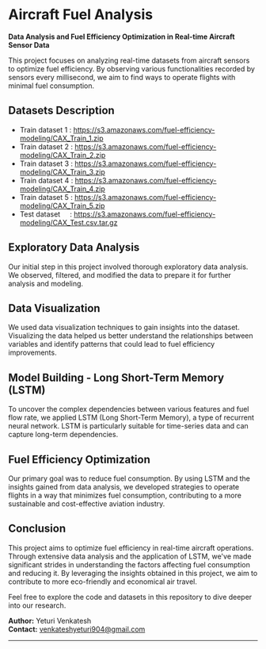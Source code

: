# Aircraft Fuel Analysis

**Data Analysis and Fuel Efficiency Optimization in Real-time Aircraft Sensor Data**

This project focuses on analyzing real-time datasets from aircraft sensors to optimize fuel efficiency. By observing various functionalities recorded by sensors every millisecond, we aim to find ways to operate flights with minimal fuel consumption.

## Datasets Description
- Train dataset 1 : https://s3.amazonaws.com/fuel-efficiency-modeling/CAX_Train_1.zip
- Train dataset 2 : https://s3.amazonaws.com/fuel-efficiency-modeling/CAX_Train_2.zip
- Train dataset 3 : https://s3.amazonaws.com/fuel-efficiency-modeling/CAX_Train_3.zip
- Train dataset 4 : https://s3.amazonaws.com/fuel-efficiency-modeling/CAX_Train_4.zip
- Train dataset 5 : https://s3.amazonaws.com/fuel-efficiency-modeling/CAX_Train_5.zip
- Test  dataset&nbsp;&nbsp;&nbsp;&nbsp;&nbsp;: https://s3.amazonaws.com/fuel-efficiency-modeling/CAX_Test.csv.tar.gz

## Exploratory Data Analysis

Our initial step in this project involved thorough exploratory data analysis. We observed, filtered, and modified the data to prepare it for further analysis and modeling.

## Data Visualization

We used data visualization techniques to gain insights into the dataset. Visualizing the data helped us better understand the relationships between variables and identify patterns that could lead to fuel efficiency improvements.

## Model Building - Long Short-Term Memory (LSTM)

To uncover the complex dependencies between various features and fuel flow rate, we applied LSTM (Long Short-Term Memory), a type of recurrent neural network. LSTM is particularly suitable for time-series data and can capture long-term dependencies.

## Fuel Efficiency Optimization

Our primary goal was to reduce fuel consumption. By using LSTM and the insights gained from data analysis, we developed strategies to operate flights in a way that minimizes fuel consumption, contributing to a more sustainable and cost-effective aviation industry.

## Conclusion

This project aims to optimize fuel efficiency in real-time aircraft operations. Through extensive data analysis and the application of LSTM, we've made significant strides in understanding the factors affecting fuel consumption and reducing it. By leveraging the insights obtained in this project, we aim to contribute to more eco-friendly and economical air travel.

Feel free to explore the code and datasets in this repository to dive deeper into our research.

**Author:** Yeturi Venkatesh   
**Contact:** venkateshyeturi904@gmail.com


---
